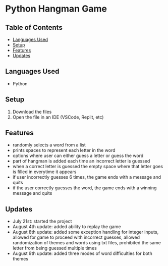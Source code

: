 # Python Hangman Game

## Table of Contents
* [Languages Used](#languages-used)
* [Setup](#setup)
* [Features](#features)
* [Updates](#updates)

## Languages Used
- Python

## Setup
1. Download the files
2. Open the file in an IDE (VSCode, Replit, etc)

## Features
- randomly selects a word from a list
- prints spaces to represent each letter in the word
- options where user can either guess a letter or guess the word
- part of hangman is added each time an incorrect letter is guessed
- when a correct letter is guessed the empty space where that letter goes is filled in everytime it appears
- if user incorrectly guesses 6 times, the game ends with a message and quits
- if the user correctly guesses the word, the game ends with a winning message and quits

## Updates
- July 21st: started the project
- August 4th update: added ability to replay the game 
- August 8th update: added some exception handling for integer inputs, allowed for game to proceed with incorrect guesses, allowed randomization of themes and words using txt files, prohibited the same letter from being guessed multiple times
- August 9th update: added three modes of word difficulties for both themes
